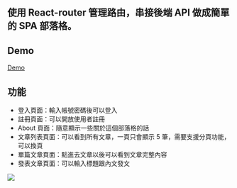## 使用 React-router 管理路由，串接後端 API 做成簡單的 SPA 部落格。

## Demo

[Demo](https://ruofanwei.github.io/react-redux-blog/#/)

## 功能

- 登入頁面：輸入帳號密碼後可以登入
- 註冊頁面：可以開放使用者註冊
- About 頁面：隨意顯示一些關於這個部落格的話
- 文章列表頁面：可以看到所有文章，一頁只會顯示 5 筆，需要支援分頁功能，可以換頁
- 單篇文章頁面：點進去文章以後可以看到文章完整內容
- 發表文章頁面：可以輸入標題跟內文發文

![](https://i.imgur.com/WeJEXgh.jpg)
